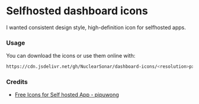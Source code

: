 # Selfhosted dashboard icons

I wanted consistent design style, high-definition icon for selfhosted apps.

### Usage

You can download the icons or use them online with:

```sh
https://cdn.jsdelivr.net/gh/NuclearSonar/dashboard-icons/<resolution>px/<example>_<resolution>px.png

```



### Credits

* [Free Icons for Self hosted App - pipuwong](https://pipuwong.com/en/free-icons-for-self-hosted)
 
